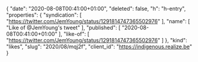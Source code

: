 {
  "date": "2020-08-08T00:41:00+01:00",
  "deleted": false,
  "h": "h-entry",
  "properties": {
    "syndication": [
      "https://twitter.com/JemYoung/status/1291814747365502976"
    ],
    "name": [
      "Like of @JemYoung's tweet"
    ],
    "published": [
      "2020-08-08T00:41:00+01:00"
    ],
    "like-of": [
      "https://twitter.com/JemYoung/status/1291814747365502976"
    ]
  },
  "kind": "likes",
  "slug": "2020/08/mqj2f",
  "client_id": "https://indigenous.realize.be"
}
